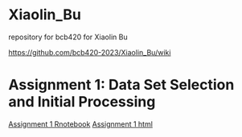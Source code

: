 # Xiaolin_Bu
repository for bcb420 for Xiaolin Bu


https://github.com/bcb420-2023/Xiaolin_Bu/wiki


# Assignment 1: Data Set Selection and Initial Processing

[Assignment 1 Rnotebook](https://github.com/bcb420-2023/Xiaolin_Bu/blob/main/Assignment1.Rmd)
[Assignment 1 html](https://github.com/bcb420-2023/Xiaolin_Bu/blob/main/Assignment1.html)
